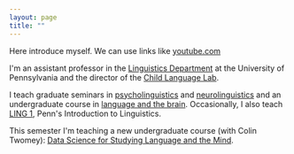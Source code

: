 ```yaml
---
layout: page
title: ""
---
```


Here introduce myself. We can use links like [youtube.com](https://www.youtube.com)

I'm an assistant professor in the [Linguistics Department](https://www.ling.upenn.edu) at the University of Pennsylvania and the director of the [Child Language Lab](http://childlanglab.com/). 

I teach graduate seminars in [psycholinguistics](/ling607) and [neurolinguistics](/neurolinguistics) and an undergraduate course in [language and the brain](/ling104). Occasionally, I also teach [LING 1](/ling001), Penn's Introduction to Linguistics.

This semester I'm teaching a new undergraduate course (with Colin Twomey): [Data Science for Studying Language and the Mind](/ling172).

